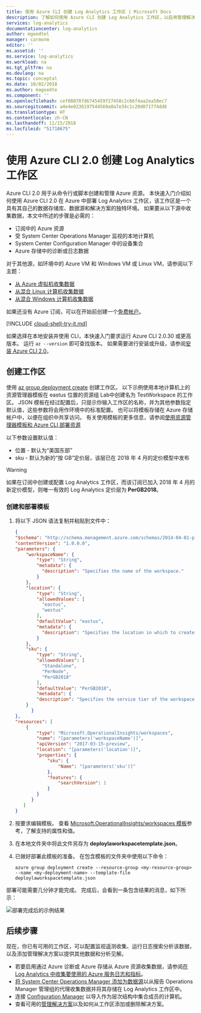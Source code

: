 ```yaml
---
title: 使用 Azure CLI 创建 Log Analytics 工作区 | Microsoft Docs
description: 了解如何使用 Azure CLI 创建 Log Analytics 工作区，以启用管理解决方案以及从云和本地环境进行的数据收集。
services: log-analytics
documentationcenter: log-analytics
author: mgoedtel
manager: carmonm
editor: ''
ms.assetid: ''
ms.service: log-analytics
ms.workload: na
ms.tgt_pltfrm: na
ms.devlang: na
ms.topic: conceptal
ms.date: 10/02/2018
ms.author: magoedte
ms.component: ''
ms.openlocfilehash: cef080707d6745459f27450c2c66f4aa2ea50ec7
ms.sourcegitcommit: a4e4e0236197544569a0a7e34c1c20d071774dd6
ms.translationtype: HT
ms.contentlocale: zh-CN
ms.lasthandoff: 11/15/2018
ms.locfileid: "51710675"
---
```

# <a name="create-a-log-analytics-workspace-with-azure-cli-20"></a>使用 Azure CLI 2.0 创建 Log Analytics 工作区

Azure CLI 2.0 用于从命令行或脚本创建和管理 Azure 资源。 本快速入门介绍如何使用 Azure CLI 2.0 在 Azure 中部署 Log Analytics 工作区，该工作区是一个具有其自己的数据存储库、数据源和解决方案的独特环境。  如果要从以下源中收集数据，本文中所述的步骤是必需的：

* 订阅中的 Azure 资源  
* 受 System Center Operations Manager 监视的本地计算机  
* System Center Configuration Manager 中的设备集合  
* Azure 存储中的诊断或日志数据  
 
对于其他源，如环境中的 Azure VM 和 Windows VM 或 Linux VM，请参阅以下主题：

* [从 Azure 虚拟机收集数据](log-analytics-quick-collect-azurevm.md)
* [从混合 Linux 计算机收集数据](log-analytics-quick-collect-linux-computer.md)
* [从混合 Windows 计算机收集数据](log-analytics-quick-collect-windows-computer.md)

如果还没有 Azure 订阅，可以在开始前创建一个[免费帐户](https://azure.microsoft.com/free/?WT.mc_id=A261C142F)。

[!INCLUDE [cloud-shell-try-it.md](../../includes/cloud-shell-try-it.md)]

如果选择在本地安装并使用 CLI，本快速入门要求运行 Azure CLI 2.0.30 或更高版本。 运行 `az --version` 即可查找版本。 如果需要进行安装或升级，请参阅[安装 Azure CLI 2.0](https://docs.microsoft.com/cli/azure/install-azure-cli?view=azure-cli-latest)。

## <a name="create-a-workspace"></a>创建工作区
使用 [az group deployment create](https://docs.microsoft.com/cli/azure/group/deployment?view=azure-cli-latest#az-group-deployment-create) 创建工作区。 以下示例使用本地计算机上的资源管理器模板在 eastus 位置的资源组 Lab中创建名为 TestWorkspace 的工作区。 JSON 模板在经过配置后，只提示你输入工作区的名称，并为其他参数指定默认值，这些参数将会用作环境中的标准配置。 也可以将模板存储在 Azure 存储帐户中，以便在组织中共享访问。 有关使用模板的更多信息，请参阅[使用资源管理器模板和 Azure CLI 部署资源](../azure-resource-manager/resource-group-template-deploy-cli.md)

以下参数设置默认值：

* 位置 - 默认为“美国东部”
* sku - 默认为新的“按 GB”定价层，该层已在 2018 年 4 月的定价模型中发布

>[!WARNING]
>如果在订阅中创建或配置 Log Analytics 工作区，而该订阅已加入 2018 年 4 月的新定价模型，则唯一有效的 Log Analytics 定价层为 **PerGB2018**。 
>

### <a name="create-and-deploy-template"></a>创建和部署模板

1. 将以下 JSON 语法复制并粘贴到文件中：

    ```json
    {
    "$schema": "http://schema.management.azure.com/schemas/2014-04-01-preview/deploymentTemplate.json#",
    "contentVersion": "1.0.0.0",
    "parameters": {
        "workspaceName": {
            "type": "String",
            "metadata": {
              "description": "Specifies the name of the workspace."
            }
        },
        "location": {
            "type": "String",
            "allowedValues": [
              "eastus",
              "westus"
            ],
            "defaultValue": "eastus",
            "metadata": {
              "description": "Specifies the location in which to create the workspace."
            }
        },
        "sku": {
            "type": "String",
            "allowedValues": [
              "Standalone",
              "PerNode",
              "PerGB2018"
            ],
            "defaultValue": "PerGB2018",
            "metadata": {
            "description": "Specifies the service tier of the workspace: Standalone, PerNode, Per-GB"
        }
          }
    },
    "resources": [
        {
            "type": "Microsoft.OperationalInsights/workspaces",
            "name": "[parameters('workspaceName')]",
            "apiVersion": "2017-03-15-preview",
            "location": "[parameters('location')]",
            "properties": {
                "sku": {
                    "Name": "[parameters('sku')]"
                },
                "features": {
                    "searchVersion": 1
                }
            }
          }
       ]
    }
    ```

2. 按要求编辑模板。  查看 [Microsoft.OperationalInsights/workspaces 模板](https://docs.microsoft.com/azure/templates/microsoft.operationalinsights/workspaces)参考，了解支持的属性和值。 
3. 在本地文件夹中将此文件另存为 **deploylaworkspacetemplate.json**。   
4. 已做好部署此模板的准备。 在包含模板的文件夹中使用以下命令：

    ```azurecli
    azure group deployment create --resource-group <my-resource-group> --name <my-deployment-name> --template-file deploylaworkspacetemplate.json
    ```

部署可能需要几分钟才能完成。 完成后，会看到一条包含结果的消息，如下所示：

![部署完成后的示例结果](media/log-analytics-quick-create-workspace-cli/template-output-01.png)

## <a name="next-steps"></a>后续步骤
现在，你已有可用的工作区，可以配置监视遥测收集、运行日志搜索分析该数据，以及添加管理解决方案以提供其他数据和分析见解。  

* 若要启用通过 Azure 诊断或 Azure 存储从 Azure 资源收集数据，请参阅[在 Log Analytics 中收集要使用的 Azure 服务日志和指标](log-analytics-azure-storage.md)。  
* [将 System Center Operations Manager 添加为数据源](log-analytics-om-agents.md)以从报告 Operations Manager 管理组的代理收集数据并将其存储在 Log Analytics 工作区中。  
* 连接 [Configuration Manager](log-analytics-sccm.md) 以导入作为层次结构中集合成员的计算机。  
* 查看可用的[管理解决方案](../azure-monitor/insights/solutions.md)以及如何从工作区添加或删除解决方案。
